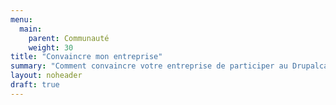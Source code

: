 ```yaml
---
menu:
  main:
    parent: Communauté
    weight: 30
title: "Convaincre mon entreprise"
summary: "Comment convaincre votre entreprise de participer au Drupalcamp."
layout: noheader
draft: true
---
```


